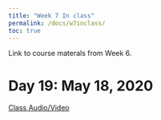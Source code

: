 ```yaml
---
title: "Week 7 In class"
permalink: /docs/w7inclass/
toc: true
---
```


Link to course materals from Week 6. 

# Day 19: May 18, 2020

[Class Audio/Video](https://canvas.stanford.edu/courses/115648/files/folder/181%20May%202020%20-%20Audio%20Video)

<!---
# Day 20: May 20, 2020

[Class Slides](https://stanford-bioe80.github.io/docs/Stanford_BIOE80_Day17_13May20.pdf)

[Class Audio/Video](https://canvas.stanford.edu/courses/115648/files/folder/13%20May%202020%20-%20Audio%20Video)
--->

<!---
# Day 21: May 22, 2020

[Class Slides](https://stanford-bioe80.github.io/docs/Stanford_BIOE80_Day18_15May20.pdf)

[Class Audio/Video](https://canvas.stanford.edu/courses/115648/files/folder/15%20May%202020%20-%20Audio%20Video)
--->

